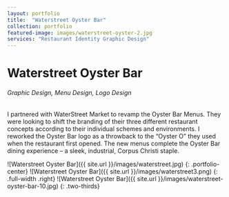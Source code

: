 ```yaml
---
layout: portfolio
title:  "Waterstreet Oyster Bar"
collection: portfolio
featured-image: images/waterstreet-oyster-2.jpg
services: "Restaurant Identity Graphic Design"
---
```


<div class="portfolio-words">
<h1>Waterstreet Oyster Bar</h1>
<h6>Graphic Design, Menu Design, Logo Design</h6>
<p>I partnered with WaterStreet Market to revamp the Oyster Bar Menus. They were looking to shift the branding of their three different restaurant concepts according to their individual schemes and environments. I reworked the Oyster Bar logo as a throwback to the “Oyster O” they used when the restaurant first opened. The new menus complete the Oyster Bar dining experience – a sleek, industrial, Corpus Christi staple.</p>
</div>

![Waterstreet Oyster Bar]({{ site.url }}/images/waterstreet.jpg)
{: .portfolio-center}
![Waterstreet Oyster Bar]({{ site.url }}/images/waterstreet3.png)
{: .full-width .right}
![Waterstreet Oyster Bar]({{ site.url }}/images/waterstreet-oyster-bar-10.jpg)
{: .two-thirds}
